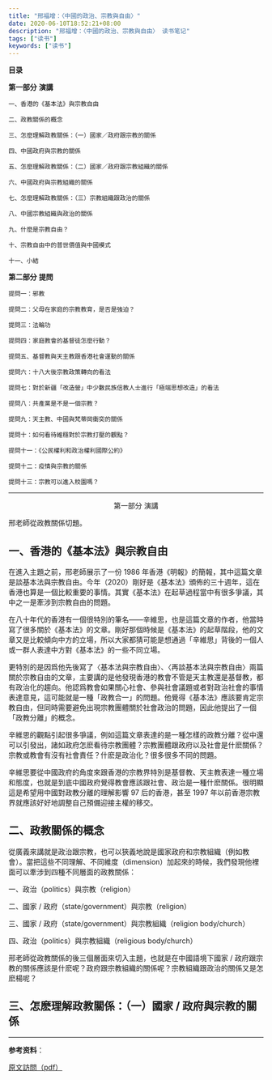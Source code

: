 ```yaml
---
title: "邢福增：〈中國的政治、宗教與自由〉"
date: 2020-06-10T18:52:21+08:00
description: "邢福增：〈中國的政治、宗教與自由〉 读书笔记"
tags: ["读书"]
keywords: ["读书"]
---
```


**目录**

**第一部分** **演講**

    一、香港的《基本法》與宗教自由

    二、政教關係的概念

    三、怎麼理解政教關係：（一）國家／政府跟宗教的關係 

    四、中國政府與宗教的關係

    五、怎麼理解政教關係：（二）國家／政府跟宗教組織的關係

    六、中國政府與宗教組織的關係

    七、怎麼理解政教關係：（三）宗教組織跟政治的關係

    八、中國宗教組織與政治的關係

    九、什麼是宗教自由？

    十、宗教自由中的普世價值與中國模式

    十一、小結

**第二部分** **提問**

    提問一：邪教

    提問二：父母在家庭的宗教教育，是否是強迫？

    提問三：法輪功

    提問四：家庭教會的基督徒怎麼行動？

    提問五、基督教與天主教跟香港社會運動的關係

    提問六：十八大後宗教政策轉向的看法

    提問七：對於新疆「改造營」中少數民族信教人士進行「極端思想改造」的看法

    提問八：共產黨是不是一個宗教？

    提問九：天主教、中國與梵蒂岡衝突的關係

    提問十：如何看待維穩對於宗教打壓的觀點？

    提問十一：《公民權利和政治權利國際公約》

    提問十二：疫情與宗教的關係

    提問十三：宗教可以進入校園嗎？

---

<center>第一部分 演講</center>

邢老師從政教關係切題。

## 一、香港的《基本法》與宗教自由

在進入主題之前，邢老師展示了一份 1986 年香港《明報》的簡報，其中這篇文章是談基本法與宗教自由。今年（2020）剛好是《基本法》頒佈的三十週年，這在香港也算是一個比較重要的事情。其實《基本法》在起草過程當中有很多爭議，其中之一是牽涉到宗教自由的問題。

在八十年代的香港有一個很特別的筆名——辛維思，也是這篇文章的作者，他當時寫了很多關於《基本法》的文章。剛好那個時候是《基本法》的起草階段，他的文章又是比較傾向中方的立場，所以大家都猜可能是想通過「辛維思」背後的一個人或一群人表達中方對《基本法》的一些不同立場。

更特別的是因爲他先後寫了〈基本法與宗教自由〉、〈再談基本法與宗教自由〉兩篇關於宗教自由的文章，主要講的是他發現香港的教會不管是天主教還是基督教，都有政治化的趨向。他認爲教會如果關心社會、參與社會議題或者對政治社會的事情表達意見，這可能就是一種「政教合一」的問題。他覺得《基本法》應該要肯定宗教自由，但同時需要避免出現宗教團體關於社會政治的問題，因此他提出了一個「政教分離」的概念。

辛維思的觀點引起很多爭議，例如這篇文章表達的是一種怎樣的政教分離？從中還可以引發出，諸如政府怎麽看待宗教團體？宗教團體跟政府以及社會是什麽關係？宗教或教會有沒有社會責任？什麽是政治化？很多很多不同的問題。

辛維思要從中國政府的角度來跟香港的宗教界特別是基督教、天主教表達一種立場和態度，也就是到底中國政府覺得教會應該跟社會、政治是一種什麽關係。很明顯這是希望用中國對政教分離的理解影響 97 后的香港，甚至 1997 年以前香港宗教界就應該好好地調整自己預備迎接主權的移交。

## 二、政教關係的概念

從廣義來講就是政治跟宗教，也可以狹義地說是國家政府和宗教組織（例如教會）。當把這些不同理解、不同維度（dimension）加起來的時候，我們發現他裡面可以牽涉到四種不同層面的政教關係：

一、政治（politics）與宗教（religion）

二、國家 / 政府（state/government）與宗教（religion）

三、國家 / 政府（state/government）與宗教組織（religion body/church）

四、政治（politics）與宗教組織（religious body/church）

邢老師從政教關係的後三個層面來切入主題，也就是在中國語境下國家 / 政府跟宗教的關係應該是什麽呢？政府跟宗教組織的關係呢？宗教組織跟政治的關係又是怎麽楊呢？

## 三、怎麽理解政教關係：（一）國家 / 政府與宗教的關係

---

**参考资料**：

[原文訪問（pdf）](https://drive.google.com/file/d/1d92iorItapvTvGErKBF9FBTMUCQ3xRG9/view)
